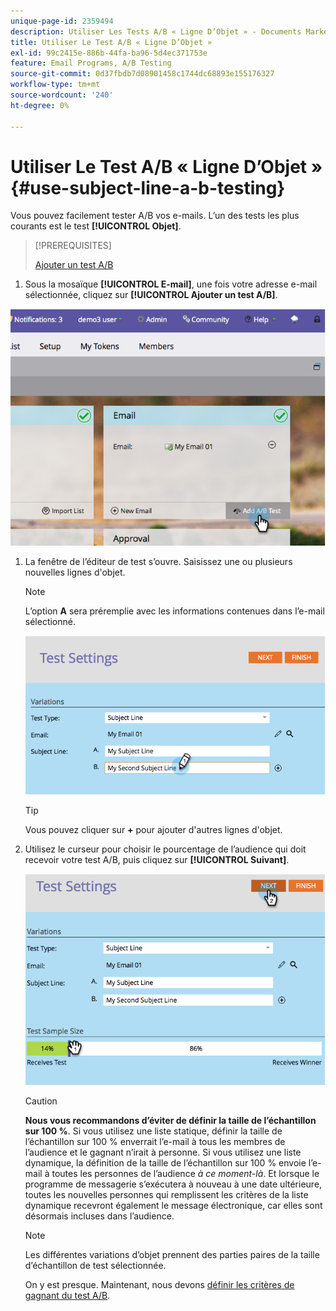 ```yaml
---
unique-page-id: 2359494
description: Utiliser Les Tests A/B « Ligne D’Objet » - Documents Marketo - Documentation Du Produit
title: Utiliser Le Test A/B « Ligne D’Objet »
exl-id: 99c2415e-886b-44fa-ba96-5d4ec371753e
feature: Email Programs, A/B Testing
source-git-commit: 0d37fbdb7d08901458c1744dc68893e155176327
workflow-type: tm+mt
source-wordcount: '240'
ht-degree: 0%

---
```


# Utiliser Le Test A/B « Ligne D’Objet » {#use-subject-line-a-b-testing}

Vous pouvez facilement tester A/B vos e-mails. L’un des tests les plus courants est le test **[!UICONTROL Objet]**.

>[!PREREQUISITES]
>
>[Ajouter un test A/B](/help/marketo/product-docs/email-marketing/email-programs/email-program-actions/email-test-a-b-test/add-an-a-b-test.md)

1. Sous la mosaïque **[!UICONTROL E-mail]**, une fois votre adresse e-mail sélectionnée, cliquez sur **[!UICONTROL Ajouter un test A/B]**.

![](assets/image2014-9-12-15-3a6-3a2.png)

1. La fenêtre de l’éditeur de test s’ouvre. Saisissez une ou plusieurs nouvelles lignes d&#39;objet.

   >[!NOTE]
   >
   >L’option **A** sera préremplie avec les informations contenues dans l’e-mail sélectionné.

   ![](assets/image2014-9-12-15-3a9-3a14.png)

   >[!TIP]
   >
   >Vous pouvez cliquer sur **+** pour ajouter d&#39;autres lignes d&#39;objet.

1. Utilisez le curseur pour choisir le pourcentage de l’audience qui doit recevoir votre test A/B, puis cliquez sur **[!UICONTROL Suivant]**.

   ![](assets/image2014-9-12-15-3a10-3a4.png)

   >[!CAUTION]
   >
   >**Nous vous recommandons d’éviter de définir la taille de l’échantillon sur 100 %**. Si vous utilisez une liste statique, définir la taille de l’échantillon sur 100 % enverrait l’e-mail à tous les membres de l’audience et le gagnant n’irait à personne. Si vous utilisez une liste dynamique, la définition de la taille de l’échantillon sur 100 % envoie l’e-mail à toutes les personnes de l’audience _à ce moment-là_. Et lorsque le programme de messagerie s’exécutera à nouveau à une date ultérieure, toutes les nouvelles personnes qui remplissent les critères de la liste dynamique recevront également le message électronique, car elles sont désormais incluses dans l’audience.

   >[!NOTE]
   >
   >Les différentes variations d’objet prennent des parties paires de la taille d’échantillon de test sélectionnée.

   On y est presque. Maintenant, nous devons [définir les critères de gagnant du test A/B](/help/marketo/product-docs/email-marketing/email-programs/email-program-actions/email-test-a-b-test/define-the-a-b-test-winner-criteria.md).
